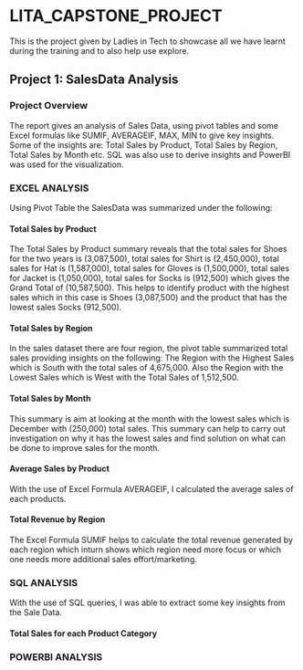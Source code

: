 # LITA_CAPSTONE_PROJECT
This is the project given by Ladies in Tech to showcase all we have learnt during the training and to also help use explore.

## Project 1: SalesData Analysis
### Project Overview
The report gives an analysis of Sales Data, using pivot tables and some Excel formulas like SUMIF, AVERAGEIF, MAX, MIN to give key insights. Some of the insights are: Total Sales by Product, Total Sales by Region, Total Sales by Month etc. SQL was also use to derive insights and PowerBI was used for the visualization.

### EXCEL ANALYSIS
Using Pivot Table the SalesData was summarized under the following:

#### Total Sales by Product
The Total Sales by Product summary reveals that the total sales for Shoes for the two years is (3,087,500), total sales for Shirt is (2,450,000), total sales for Hat is (1,587,000), total sales for Gloves is (1,500,000), total sales for Jacket is (1,050,000), total sales for Socks is (912,500) which gives the Grand Total of (10,587,500).
This helps to identify product with the highest sales which in this case is Shoes (3,087,500) and the product that has the lowest sales Socks (912,500).

#### Total Sales by Region
In the sales dataset there are four region, the pivot table summarized total sales providing insights on the following:
The Region with the Highest Sales which is South with the total sales of 4,675,000.
Also the Region with the Lowest Sales which is West with the Total Sales of 1,512,500. 

#### Total Sales by Month
This summary is aim at looking at the month with the lowest sales which is December with (250,000) total sales. This summary can help to carry out investigation on why it has the lowest sales and find solution on what can be done to improve sales for the month.

#### Average Sales by Product
With the use of Excel Formula AVERAGEIF, I calculated the average sales of each products.

#### Total Revenue by Region
The Excel Formula SUMIF helps to calculate the total revenue generated by each region which inturn shows which region need more focus or which one needs more additional sales effort/marketing. 


### SQL ANALYSIS
With the use of SQL queries, I was able to extract some key insights from the Sale Data. 

#### Total Sales for each Product Category


### POWERBI ANALYSIS
